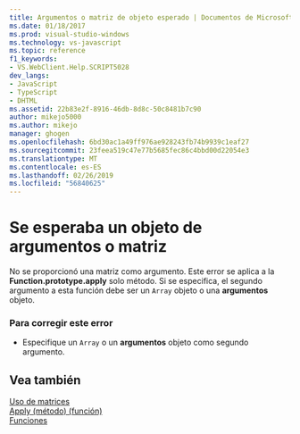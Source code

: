 ```yaml
---
title: Argumentos o matriz de objeto esperado | Documentos de Microsoft
ms.date: 01/18/2017
ms.prod: visual-studio-windows
ms.technology: vs-javascript
ms.topic: reference
f1_keywords:
- VS.WebClient.Help.SCRIPT5028
dev_langs:
- JavaScript
- TypeScript
- DHTML
ms.assetid: 22b83e2f-8916-46db-8d8c-50c8481b7c90
author: mikejo5000
ms.author: mikejo
manager: ghogen
ms.openlocfilehash: 6bd30ac1a49ff976ae928243fb74b9939c1eaf27
ms.sourcegitcommit: 23feea519c47e77b5685fec86c4bbd00d22054e3
ms.translationtype: MT
ms.contentlocale: es-ES
ms.lasthandoff: 02/26/2019
ms.locfileid: "56840625"
---
```

# <a name="array-or-arguments-object-expected"></a>Se esperaba un objeto de argumentos o matriz
No se proporcionó una matriz como argumento. Este error se aplica a la **Function.prototype.apply** solo método. Si se especifica, el segundo argumento a esta función debe ser un `Array` objeto o una **argumentos** objeto.  
  
### <a name="to-correct-this-error"></a>Para corregir este error  
  
-   Especifique un `Array` o un **argumentos** objeto como segundo argumento.  
  
## <a name="see-also"></a>Vea también  
 [Uso de matrices](../../javascript/advanced/using-arrays-javascript.md)   
 [Apply (método) (función)](../../javascript/reference/apply-method-function-javascript.md)   
 [Funciones](../../javascript/functions-javascript.md)
